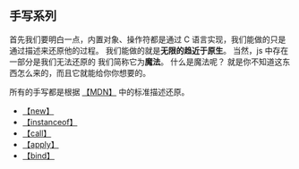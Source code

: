 ## 手写系列

首先我们要明白一点，内置对象、操作符都是通过 C 语言实现，我们能做的只是通过描述来还原他的过程。
我们能做的就是**无限的趋近于原生**。
当然，js 中存在一部分是我们无法还原的 我们简称它为**魔法**。
什么是魔法呢？
就是你不知道这东西怎么来的，而且它就能给你你想要的。

所有的手写都是根据 [【MDN】](https://developer.mozilla.org/) 中的标准描述还原。

+ [【new】](/new.md)
+ [【instanceof】](/instanceof.md)
+ [【call】](/call.md)
+ [【apply】](/apply.md)
+ [【bind】](/bind.md)
